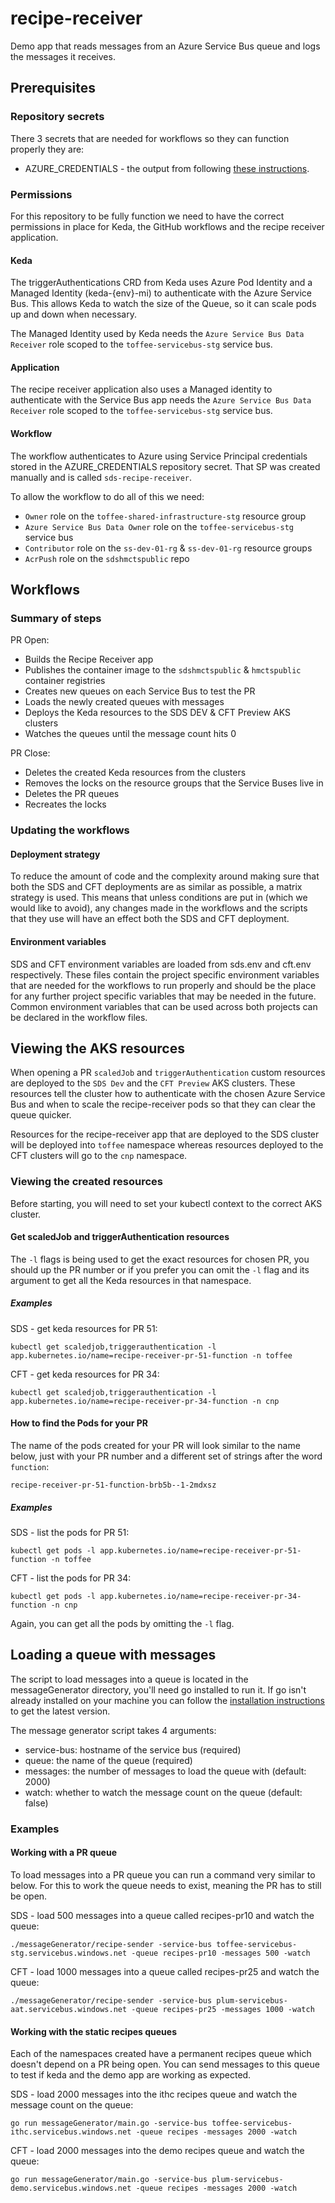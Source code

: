 # recipe-receiver
Demo app that reads messages from an Azure Service Bus queue and logs the messages it receives.

## Prerequisites 

### Repository secrets
There 3 secrets that are needed for workflows so they can function properly they are:
* AZURE_CREDENTIALS - the output from following [these instructions](https://github.com/marketplace/actions/azure-login#configure-deployment-credentials).

### Permissions 
For this repository to be fully function we need to have the correct permissions in place for Keda, the GitHub workflows and the recipe receiver application.

#### Keda 
The triggerAuthentications CRD from Keda uses Azure Pod Identity and a Managed Identity (keda-{env}-mi) to authenticate with the Azure Service Bus. This allows Keda to watch the size of the Queue, so it can scale pods up and down when necessary.

The Managed Identity used by Keda needs the `Azure Service Bus Data Receiver` role scoped to the `toffee-servicebus-stg` service bus.

#### Application
The recipe receiver application also uses a Managed identity to authenticate with the Service Bus app needs the `Azure Service Bus Data Receiver` role scoped to the `toffee-servicebus-stg` service bus.

#### Workflow
The workflow authenticates to Azure using Service Principal credentials stored in the AZURE_CREDENTIALS repository secret. That SP was created manually and is called `sds-recipe-receiver`.

To allow the workflow to do all of this we need:
* `Owner` role on the `toffee-shared-infrastructure-stg` resource group
* `Azure Service Bus Data Owner` role on the `toffee-servicebus-stg` service bus
* `Contributor` role on the `ss-dev-01-rg` & `ss-dev-01-rg` resource groups
* `AcrPush` role on the `sdshmctspublic` repo

## Workflows

### Summary of steps
PR Open:
* Builds the Recipe Receiver app
* Publishes the container image to the `sdshmctspublic` & `hmctspublic` container registries
* Creates new queues on each Service Bus to test the PR
* Loads the newly created queues with messages
* Deploys the Keda resources to the SDS DEV & CFT Preview AKS clusters
* Watches the queues until the message count hits 0

PR Close:
* Deletes the created Keda resources from the clusters
* Removes the locks on the resource groups that the Service Buses live in
* Deletes the PR queues
* Recreates the locks

### Updating the workflows
#### Deployment strategy
To reduce the amount of code and the complexity around making sure that both the SDS and CFT deployments are as similar as possible, a matrix strategy is used. This means that unless conditions are put in (which we would like to avoid), any changes made in the workflows and the scripts that they use will have an effect both the SDS and CFT deployment. 

#### Environment variables
SDS and CFT environment variables are loaded from sds.env and cft.env respectively. These files contain the project specific environment variables that are needed for the workflows to run properly and should be the place for any further project specific variables that may be needed in the future. Common environment variables that can be used across both projects can be declared in the workflow files.


## Viewing the AKS resources
When opening a PR `scaledJob` and `triggerAuthentication` custom resources are deployed to the `SDS Dev` and the `CFT Preview` AKS clusters. 
These resources tell the cluster how to authenticate with the chosen Azure Service Bus and when to scale the recipe-receiver pods so that they can clear the queue quicker.

Resources for the recipe-receiver app that are deployed to the SDS cluster will be deployed into `toffee` namespace whereas resources deployed to the CFT clusters will go to the `cnp` namespace.

### Viewing the created resources 

Before starting, you will need to set your kubectl context to the correct AKS cluster.

#### Get scaledJob and triggerAuthentication resources
The `-l` flags is being used to get the exact resources for chosen PR, you should up the PR number or if you prefer you can omit the `-l` flag and its argument to get all the Keda resources in that namespace. 

##### Examples
SDS - get keda resources for PR 51: 

`kubectl get scaledjob,triggerauthentication -l app.kubernetes.io/name=recipe-receiver-pr-51-function -n toffee`

CFT - get keda resources for PR 34:

`kubectl get scaledjob,triggerauthentication -l app.kubernetes.io/name=recipe-receiver-pr-34-function -n cnp`


#### How to find the Pods for your PR

The name of the pods created for your PR will look similar to the name below, just with your PR number and a different set of strings after the word `function`:

`recipe-receiver-pr-51-function-brb5b--1-2mdxsz`

##### Examples
SDS - list the pods for PR 51:

`kubectl get pods -l app.kubernetes.io/name=recipe-receiver-pr-51-function -n toffee`

CFT - list the pods for PR 34:

`kubectl get pods -l app.kubernetes.io/name=recipe-receiver-pr-34-function -n cnp`

Again, you can get all the pods by omitting the `-l` flag.

## Loading a queue with messages

The script to load messages into a queue is located in the messageGenerator directory, you'll need go installed to run it. If go isn't already installed on your machine you can follow the [installation instructions](https://go.dev/doc/install) to get the latest version.

The message generator script takes 4 arguments:
- service-bus: hostname of the service bus (required)
- queue: the name of the queue (required)
- messages: the number of messages to load the queue with (default: 2000)
- watch: whether to watch the message count on the queue (default: false)

### Examples

#### Working with a PR queue
To load messages into a PR queue you can run a command very similar to below. For this to work the queue needs to exist, meaning the PR has to still be open.


SDS - load 500 messages into a queue called recipes-pr10 and watch the queue:

`./messageGenerator/recipe-sender -service-bus toffee-servicebus-stg.servicebus.windows.net -queue recipes-pr10 -messages 500 -watch`

CFT - load 1000 messages into a queue called recipes-pr25 and watch the queue:

`./messageGenerator/recipe-sender -service-bus plum-servicebus-aat.servicebus.windows.net -queue recipes-pr25 -messages 1000 -watch`


#### Working with the static recipes queues
Each of the namespaces created have a permanent recipes queue which doesn't depend on a PR being open. You can send messages to this queue to test if keda and the demo app are working as expected.

SDS - load 2000 messages into the ithc recipes queue and watch the message count on the queue:

`go run messageGenerator/main.go -service-bus toffee-servicebus-ithc.servicebus.windows.net -queue recipes -messages 2000 -watch`

CFT - load 2000 messages into the demo recipes queue and watch the queue:

`go run messageGenerator/main.go -service-bus plum-servicebus-demo.servicebus.windows.net -queue recipes -messages 2000 -watch`

